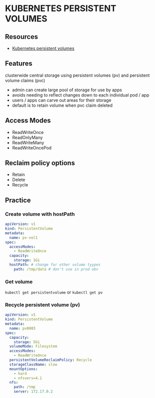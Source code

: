 # KUBERNETES PERSISTENT VOLUMES

## Resources

- [Kubernetes persistent volumes](https://kubernetes.io/docs/concepts/storage/persistent-volumes/)

## Features
clusterwide central storage using persistent volumes (pv) and persistent volume claims (pvc)

- admin can create large pool of storage for use by apps
- avoids needing to reflect changes down to each individual pod / app
- users / apps can carve out areas for their storage
- default is to retain volume when pvc claim deleted

## Access Modes

- ReadWriteOnce
- ReadOnlyMany
- ReadWriteMany
- ReadWriteOncePod

## Reclaim policy options

- Retain
- Delete
- Recycle

## Practice

### Create volume with hostPath

```yml
apiVersion: v1
kind: PersistentVolume
metadata:
  name: pv-vol1
spec:
  accessModes:
    - ReadWriteOnce
  capacity:
    storage: 1Gi
  hostPath: # change for other volume tyypes
    path: /tmp/data # don't use in prod obv
```

### Get volume

`kubectl get persistentvolume` or `kubectl get pv`

### Recycle persistent volume (pv)

```yml
apiVersion: v1
kind: PersistentVolume
metadata:
  name: pv0003
spec:
  capacity:
    storage: 5Gi
  volumeMode: Filesystem
  accessModes:
    - ReadWriteOnce
  persistentVolumeReclaimPolicy: Recycle
  storageClassName: slow
  mountOptions:
    - hard
    - nfsvers=4.1
  nfs:
    path: /tmp
    server: 172.17.0.2
```